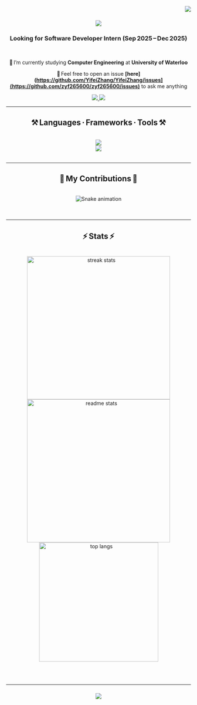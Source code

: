 <!-- 访客计数器 -->
<img align="right" src="https://visitor-badge.laobi.icu/badge?page_id=YifeiZhang.YifeiZhang" />

<h1 align="center">
    <img src="https://readme-typing-svg.herokuapp.com/?font=Righteous&size=35&center=true&vCenter=true&width=500&height=70&duration=4000&lines=Hi+There!;+I'm+York(Yifei)+Zhang!;" />
</h1>

<!-- 求职意向 -->
<h3 align="center">Looking for Software Developer Intern (Sep 2025 – Dec 2025)</h3>

<br/>

<div align="center">

🔭 I’m currently studying **Computer Engineering** at **University of Waterloo**

💬 Feel free to open an issue **[here](https://github.com/YifeiZhang/YifeiZhang/issues](https://github.com/zyf265600/zyf265600/issues)** to ask me anything

</div>

<!-- 社交链接与简历按钮 -->
<div align="center"> 
  <!-- 邮箱 -->
  <a href="mailto:zhangyifeide@gmail.com">
    <img src="https://img.shields.io/badge/Gmail-333333?style=for-the-badge&logo=gmail&logoColor=red" />
  </a>
  <!-- LinkedIn -->
  <a href="https://linkedin.com/in/york-zhang/" target="_blank">
    <img src="https://img.shields.io/badge/LinkedIn-0077B5?style=for-the-badge&logo=linkedin&logoColor=white" />
  </a>
</div>

<hr/>

<h2 align="center">⚒️ Languages · Frameworks · Tools ⚒️</h2>

<br/>

<div align="center">
    <img src="https://skillicons.dev/icons?i=java,python,c/c++,nodejs,github,javascript,typescript,express,mongodb,docker,aws,nextjs,androidstudio,redux,tailwindcss" /><br>
    <img src="https://skillicons.dev/icons?i=react,mui,mysql,flask,html,css,vscode,figma,git,nginx,jenkins,pytorch,tensorflow,postman" />
</div>

<br/>

<hr/>

<div align="center">
  <h2>🐍 My Contributions 🐍</h2>
  <br>
  <!-- GitHub Snake 动画 -->
  <img src="https://raw.githubusercontent.com/YifeiZhang/YifeiZhang/output/snake.svg" alt="Snake animation" />
  <br/><br/><br/>
</div>

<hr/>

<h2 align="center">⚡ Stats ⚡</h2>

<br>

<div align="center">
  <img width=390 src="https://streak-stats.demolab.com/?user=YifeiZhang&count_private=true&theme=react&border_radius=10" alt="streak stats"/>
  <img width=390 src="https://github-readme-stats.vercel.app/api?username=YifeiZhang&count_private=true&show_icons=true&theme=react&rank_icon=github&border_radius=10" alt="readme stats" />
  <br/>
  <img width=325 src="https://github-readme-stats.vercel.app/api/top-langs/?username=YifeiZhang&hide=HTML&langs_count=8&layout=compact&theme=react&border_radius=10&size_weight=0.5&count_weight=0.5&exclude_repo=github-readme-stats" alt="top langs" />
</div>

<br/><br/>

<hr/>

<h3 align="center">
    <img src="https://readme-typing-svg.herokuapp.com/?font=Righteous&size=25&center=true&vCenter=true&width=500&height=70&duration=4000&lines=Thanks+for+visiting!;+Connect+with+me+on+LinkedIn!;+Or+try+my+chatbot." />
</h3>

<br/>
